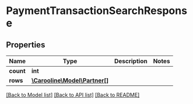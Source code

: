 # PaymentTransactionSearchResponse

## Properties
Name | Type | Description | Notes
------------ | ------------- | ------------- | -------------
**count** | **int** |  | 
**rows** | [**\Carooline\Model\Partner[]**](Partner.md) |  | 

[[Back to Model list]](../../README.md#documentation-for-models) [[Back to API list]](../../README.md#documentation-for-api-endpoints) [[Back to README]](../../README.md)

